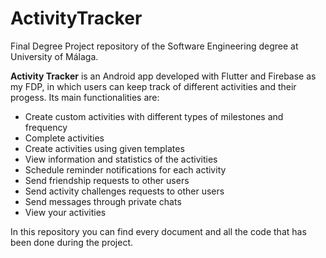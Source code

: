 # ActivityTracker

Final Degree Project repository of the Software Engineering degree at University of Málaga.

**Activity Tracker** is an Android app developed with Flutter and Firebase as my FDP, in which users can keep track of different activities and their progess. Its main functionalities are:

- Create custom activities with different types of milestones and frequency
- Complete activities
- Create activities using given templates
- View information and statistics of the activities
- Schedule reminder notifications for each activity
- Send friendship requests to other users
- Send activity challenges requests to other users
- Send messages through private chats
- View your activities 

In this repository you can find every document and all the code that has been done during the project.

